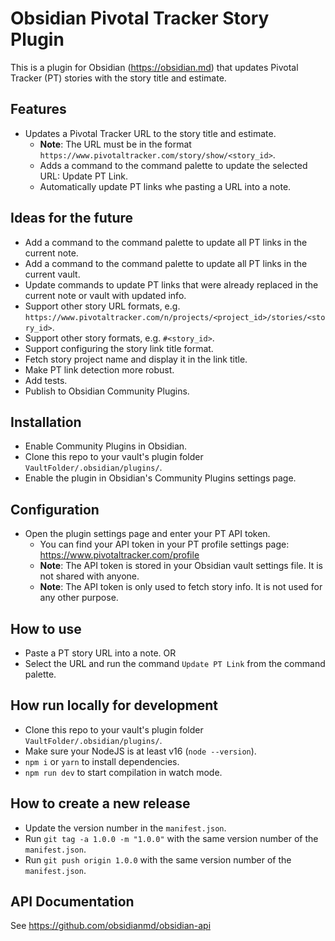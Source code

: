 # Obsidian Pivotal Tracker Story Plugin

This is a plugin for Obsidian (https://obsidian.md) that updates Pivotal Tracker (PT) stories with the story
title and estimate.

## Features

- Updates a Pivotal Tracker URL to the story title and estimate.
	- **Note**: The URL must be in the format `https://www.pivotaltracker.com/story/show/<story_id>`.
	- Adds a command to the command palette to update the selected URL: Update PT Link.
	- Automatically update PT links whe pasting a URL into a note.

## Ideas for the future

- Add a command to the command palette to update all PT links in the current note.
- Add a command to the command palette to update all PT links in the current vault.
- Update commands to update PT links that were already replaced in the current note or vault with updated info.
- Support other story URL formats, e.g. `https://www.pivotaltracker.com/n/projects/<project_id>/stories/<story_id>`.
- Support other story formats, e.g. `#<story_id>`.
- Support configuring the story link title format.
- Fetch story project name and display it in the link title.
- Make PT link detection more robust.
- Add tests.
- Publish to Obsidian Community Plugins.

## Installation

- Enable Community Plugins in Obsidian.
- Clone this repo to your vault's plugin folder `VaultFolder/.obsidian/plugins/`.
- Enable the plugin in Obsidian's Community Plugins settings page.

## Configuration

- Open the plugin settings page and enter your PT API token.
	- You can find your API token in your PT profile settings page: https://www.pivotaltracker.com/profile
	- **Note**: The API token is stored in your Obsidian vault settings file. It is not shared with anyone.
    - **Note**: The API token is only used to fetch story info. It is not used for any other purpose.

## How to use

- Paste a PT story URL into a note. OR
- Select the URL and run the command `Update PT Link` from the command palette.

## How run locally for development

- Clone this repo to your vault's plugin folder `VaultFolder/.obsidian/plugins/`.
- Make sure your NodeJS is at least v16 (`node --version`).
- `npm i` or `yarn` to install dependencies.
- `npm run dev` to start compilation in watch mode.

## How to create a new release

- Update the version number in the `manifest.json`.
- Run `git tag -a 1.0.0 -m "1.0.0"` with the same version number of the `manifest.json`.
- Run `git push origin 1.0.0` with the same version number of the `manifest.json`.

## API Documentation

See https://github.com/obsidianmd/obsidian-api
